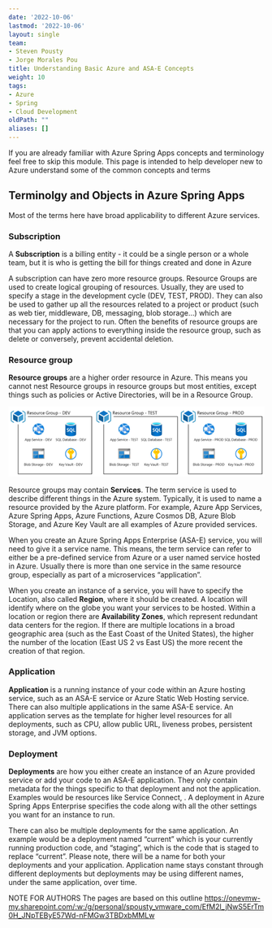 ```yaml
---
date: '2022-10-06'
lastmod: '2022-10-06'
layout: single
team:
- Steven Pousty
- Jorge Morales Pou
title: Understanding Basic Azure and ASA-E Concepts
weight: 10
tags:
- Azure
- Spring
- Cloud Development
oldPath: ""
aliases: []
---
```

If you are already familiar with Azure Spring Apps concepts and terminology feel free to skip
this module. This page is intended to help developer new to Azure understand some of the common concepts and terms

## Terminolgy and Objects in Azure Spring Apps

Most of the terms here have broad applicability to different Azure services.

### Subscription

A **Subscription** is a billing entity - it could be a single person or a whole team, but it is who is getting the bill for things created and done in Azure


A subscription can have zero more resource groups. Resource Groups are used to create logical grouping of resources. Usually, they are used to specify a stage in the development cycle (DEV, TEST, PROD). They can also be used to gather up all the resources related to a project or product (such as web tier, middleware, DB, messaging, blob storage…) which are necessary for the project to run. Often the benefits of resource groups are that you can apply actions to everything inside the resource group, such as delete or conversely, prevent accidental deletion.

### Resource group

**Resource groups** are a higher order resource in Azure. This means you cannot nest Resource groups in resource groups but most entities, except things such as policies or Active Directories, will be in a Resource Group.

![](images/terminology-resource-group.png)

Resource groups may contain **Services**. The term service is used to describe different things in the Azure system. Typically, it is used to name a resource provided by the Azure platform. For example, Azure App Services, Azure Spring Apps, Azure Functions, Azure Cosmos DB, Azure Blob Storage, and Azure Key Vault are all examples of Azure provided services.

When you create an Azure Spring Apps Enterprise (ASA-E) service, you will need to give it a service name. This means, the term service can refer to either be a pre-defined service from Azure or a user named service hosted in Azure. Usually there is more than one service in the same resource group, especially  as part of a microservices “application”.

When you create an instance of a service, you will have to specify the Location, also called **Region**, where it should be created. A location will identify where on the globe you want your services to be hosted. Within a location or region there are **Availability Zones**, which represent redundant data centers for the region. If there are multiple locations in a broad geographic area (such as the East Coast of the United States), the higher the number of the location (East US 2 vs East US) the more recent the creation of that region.

### Application

**Application** is a running instance of your code within an Azure hosting service, such as an ASA-E service or Azure Static Web Hosting service. There can also multiple applications in the same ASA-E service. An application serves as the template for higher level resources for all deployments, such as CPU, allow public URL, liveness probes, persistent storage, and JVM options. 

### Deployment

**Deployments** are how you either create an instance of an Azure provided service or add your code to an ASA-E application. They only contain metadata for the things specific to that deployment and not the application. Examples would be resources like Service Connect, . A deployment in Azure Spring Apps Enterprise specifies the code along with all the other settings you want for an instance to run.

There can also be multiple deployments for the same application. An example would be a deployment named “current” which is your currently running production code, and “staging”, which is the code that is staged to replace “current”. Please note, there will be a name for both your deployments and your application. Application name stays constant through different deployments but deployments may be using different names, under the same application, over time.






NOTE FOR AUTHORS The pages are based on this outline
https://onevmw-my.sharepoint.com/:w:/g/personal/spousty_vmware_com/EfM2l_jNwS5ErTm0H_JNpTEByE57Wd-nFMGw3TBDxbMMLw
